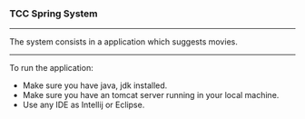 ### TCC Spring System

___

The system consists in a application which suggests movies.

___

To run the application:

 - Make sure you have java, jdk installed.
 - Make sure you have an tomcat server running in your local machine.
 - Use any IDE as Intellij or Eclipse.
 